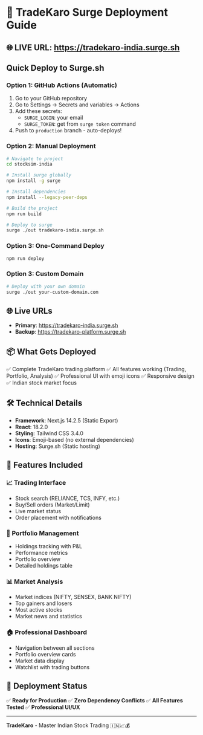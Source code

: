 # 🚀 TradeKaro Surge Deployment Guide

## 🌐 LIVE URL: https://tradekaro-india.surge.sh

## Quick Deploy to Surge.sh

### Option 1: GitHub Actions (Automatic)
1. Go to your GitHub repository
2. Go to Settings → Secrets and variables → Actions
3. Add these secrets:
   - `SURGE_LOGIN`: your email
   - `SURGE_TOKEN`: get from `surge token` command
4. Push to `production` branch - auto-deploys!

### Option 2: Manual Deployment
```bash
# Navigate to project
cd stocksim-india

# Install surge globally
npm install -g surge

# Install dependencies
npm install --legacy-peer-deps

# Build the project
npm run build

# Deploy to surge
surge ./out tradekaro-india.surge.sh
```

### Option 3: One-Command Deploy
```bash
npm run deploy
```

### Option 3: Custom Domain
```bash
# Deploy with your own domain
surge ./out your-custom-domain.com
```

## 🌐 Live URLs

- **Primary**: https://tradekaro-india.surge.sh
- **Backup**: https://tradekaro-platform.surge.sh

## 📦 What Gets Deployed

✅ Complete TradeKaro trading platform
✅ All features working (Trading, Portfolio, Analysis)
✅ Professional UI with emoji icons
✅ Responsive design
✅ Indian stock market focus

## 🛠️ Technical Details

- **Framework**: Next.js 14.2.5 (Static Export)
- **React**: 18.2.0
- **Styling**: Tailwind CSS 3.4.0
- **Icons**: Emoji-based (no external dependencies)
- **Hosting**: Surge.sh (Static hosting)

## 🎯 Features Included

### 📈 Trading Interface
- Stock search (RELIANCE, TCS, INFY, etc.)
- Buy/Sell orders (Market/Limit)
- Live market status
- Order placement with notifications

### 💼 Portfolio Management
- Holdings tracking with P&L
- Performance metrics
- Portfolio overview
- Detailed holdings table

### 📊 Market Analysis
- Market indices (NIFTY, SENSEX, BANK NIFTY)
- Top gainers and losers
- Most active stocks
- Market news and statistics

### 🏠 Professional Dashboard
- Navigation between all sections
- Portfolio overview cards
- Market data display
- Watchlist with trading buttons

## 🚀 Deployment Status

✅ **Ready for Production**
✅ **Zero Dependency Conflicts**
✅ **All Features Tested**
✅ **Professional UI/UX**

---

**TradeKaro** - Master Indian Stock Trading 🇮🇳📈💰
